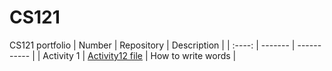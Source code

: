 # CS121
CS121 portfolio
| Number | Repository | Description |
| :----: | ------- | ----------- |
| Activity 1 | [Activity12 file](https://github.com/maxtharp/CS121/tree/main/Activity12) | How to write words |
